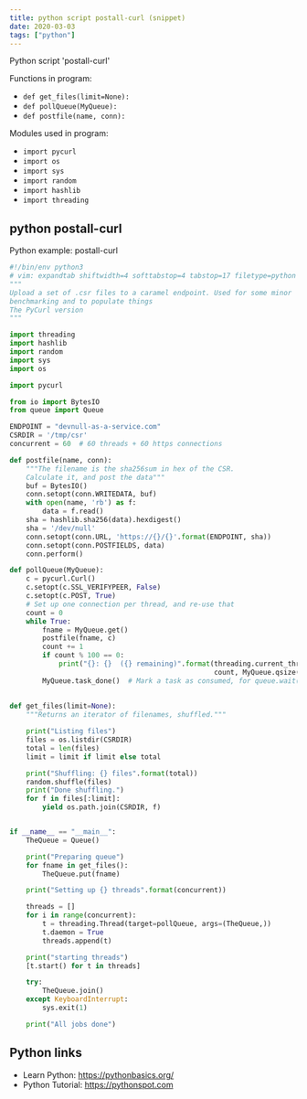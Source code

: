```yaml
---
title: python script postall-curl (snippet)
date: 2020-03-03
tags: ["python"]
---
```

Python script 'postall-curl'

Functions in program: 
* `def get_files(limit=None):`
* `def pollQueue(MyQueue):`
* `def postfile(name, conn):`

Modules used in program: 
* `import pycurl`
* `import os`
* `import sys`
* `import random`
* `import hashlib`
* `import threading`

## python postall-curl

Python example: postall-curl

```python
#!/bin/env python3
# vim: expandtab shiftwidth=4 softtabstop=4 tabstop=17 filetype=python :
"""
Upload a set of .csr files to a caramel endpoint. Used for some minor
benchmarking and to populate things
The PyCurl version
"""

import threading
import hashlib
import random
import sys
import os

import pycurl

from io import BytesIO
from queue import Queue

ENDPOINT = "devnull-as-a-service.com"
CSRDIR = '/tmp/csr'
concurrent = 60  # 60 threads + 60 https connections

def postfile(name, conn):
    """The filename is the sha256sum in hex of the CSR.
    Calculate it, and post the data"""
    buf = BytesIO()
    conn.setopt(conn.WRITEDATA, buf)
    with open(name, 'rb') as f:
        data = f.read()
    sha = hashlib.sha256(data).hexdigest()
    sha = '/dev/null'
    conn.setopt(conn.URL, 'https://{}/{}'.format(ENDPOINT, sha))
    conn.setopt(conn.POSTFIELDS, data)
    conn.perform()

def pollQueue(MyQueue):
    c = pycurl.Curl()
    c.setopt(c.SSL_VERIFYPEER, False)
    c.setopt(c.POST, True)
    # Set up one connection per thread, and re-use that
    count = 0
    while True:
        fname = MyQueue.get()
        postfile(fname, c)
        count += 1
        if count % 100 == 0:
            print("{}: {}  ({} remaining)".format(threading.current_thread(),
                                                  count, MyQueue.qsize()))
        MyQueue.task_done()  # Mark a task as consumed, for queue.wait()
        
        
def get_files(limit=None):
    """Returns an iterator of filenames, shuffled."""

    print("Listing files")
    files = os.listdir(CSRDIR)
    total = len(files)
    limit = limit if limit else total

    print("Shuffling: {} files".format(total))
    random.shuffle(files)
    print("Done shuffling.")
    for f in files[:limit]:
        yield os.path.join(CSRDIR, f)


if __name__ == "__main__":
    TheQueue = Queue()

    print("Preparing queue")
    for fname in get_files():
        TheQueue.put(fname)

    print("Setting up {} threads".format(concurrent))

    threads = []
    for i in range(concurrent):
        t = threading.Thread(target=pollQueue, args=(TheQueue,))
        t.daemon = True
        threads.append(t)

    print("starting threads")
    [t.start() for t in threads]

    try:
        TheQueue.join()
    except KeyboardInterrupt:
        sys.exit(1)

    print("All jobs done")

```

## Python links

- Learn Python: https://pythonbasics.org/
- Python Tutorial: https://pythonspot.com
